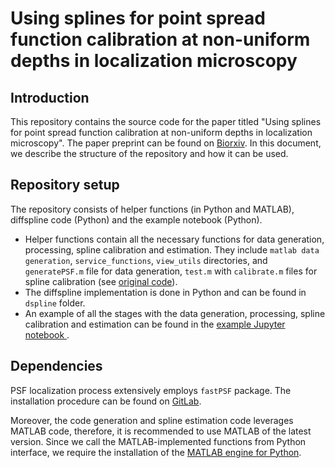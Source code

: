 # Using splines for point spread function calibration at non-uniform depths in localization microscopy

## Introduction

This repository contains the source code for the paper titled "Using splines for point spread function calibration at non-uniform depths in localization microscopy". The paper preprint can be found on [Biorxiv](https://www.biorxiv.org/content/10.1101/2024.01.24.577007v1). In this document, we describe the structure of the repository and how it can be used.

## Repository setup

The repository consists of helper functions (in Python and MATLAB), diffspline code (Python) and the example notebook (Python). 
- Helper functions contain all the necessary functions for data generation, processing, spline calibration and estimation. They include ```matlab data generation```, ```service_functions```, ```view_utils``` directories, and ```generatePSF.m``` file for data generation, ```test.m``` with ```calibrate.m``` files for spline calibration (see [original code](https://github.com/jries/SMAP)). 
- The diffspline implementation is done in Python and can be found in ```dspline``` folder.
- An example of all the stages with the data generation, processing, spline calibration and estimation can be found in the [example Jupyter notebook ](https://github.com/qnano/diffspline/blob/main/Example%20notebook.ipynb).

## Dependencies

PSF localization process extensively employs ```fastPSF``` package. The installation procedure can be found on [GitLab](https://gitlab.com/jcnossen/fastpsf).

Moreover, the code generation and spline estimation code leverages MATLAB code, therefore, it is recommended to use MATLAB of the latest version. Since we call the MATLAB-implemented functions from Python interface, we require the installation of the [MATLAB engine for Python](https://nl.mathworks.com/help/matlab/matlab_external/install-the-matlab-engine-for-python.html).
